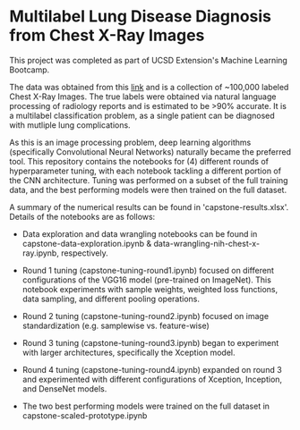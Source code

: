 # Multilabel Lung Disease Diagnosis from Chest X-Ray Images

This project was completed as part of UCSD Extension's Machine Learning Bootcamp. 

The data was obtained from this [link](https://www.kaggle.com/datasets/nih-chest-xrays/data) and is a collection of ~100,000 labeled Chest X-Ray Images. The true labels were obtained via natural language processing of radiology reports and is estimated to be >90% accurate. It is a multilabel classification problem, as a single patient can be diagnosed with mutliple lung complications.

As this is an image processing problem, deep learning algorithms (specifically Convolutional Neural Networks) naturally became the preferred tool. This repository contains the notebooks for (4) different rounds of hyperparameter tuning, with each notebook tackling a different portion of the CNN architecture. Tuning was performed on a subset of the full training data, and the best performing models were then trained on the full dataset.

A summary of the numerical results can be found in 'capstone-results.xlsx'. Details of the notebooks are as follows:

- Data exploration and data wrangling notebooks can be found in capstone-data-exploration.ipynb & data-wrangling-nih-chest-x-ray.ipynb, respectively. 

- Round 1 tuning (capstone-tuning-round1.ipynb) focused on different configurations of the VGG16 model (pre-trained on ImageNet). This notebook experiments with sample weights, weighted loss functions, data sampling, and different pooling operations.

- Round 2 tuning (capstone-tuning-round2.ipynb) focused on image standardization (e.g. samplewise vs. feature-wise)

- Round 3 tuning (capstone-tuning-round3.ipynb) began to experiment with larger architectures, specifically the Xception model. 

- Round 4 tuning (capstone-tuning-round4.ipynb) expanded on round 3 and experimented with different configurations of Xception, Inception, and DenseNet models.

- The two best performing models were trained on the full dataset in capstone-scaled-prototype.ipynb
